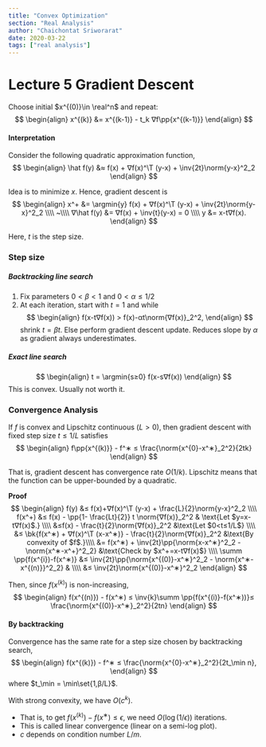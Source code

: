 ```yaml
---
title: "Convex Optimization"
section: "Real Analysis"
author: "Chaichontat Sriworarat"
date: 2020-03-22
tags: ["real analysis"]
---
```


# Lecture 5 Gradient Descent

Choose initial $x^{(0)}\in \real^n$ and repeat:
$$
\begin{align}
  x^{(k)} &= x^{(k-1)} - t_k ∇f\pp{x^{(k-1)}}
\end{align}
$$

#### Interpretation

Consider the following quadratic approximation function,
$$
\begin{align}
  \hat f(y) &≈ f(x) + ∇f(x)^\T (y-x) + \inv{2t}\norm{y-x}^2_2
\end{align}
$$

Idea is to minimize $x$. Hence, gradient descent is
$$
\begin{align}
  x^+ &= \argmin{y} f(x) + ∇f(x)^\T (y-x) + \inv{2t}\norm{y-x}^2_2 \\\\
  ~\\\\
  ∇\hat f(y) &= ∇f(x) + \inv{t}(y-x) = 0 \\\\
  y &= x-t∇f(x).
\end{align}
$$

Here, $t$ is the step size.

### Step size

##### Backtracking line search
1. Fix parameters $0<β<1$ and $0<α≤1/2$
2. At each iteration, start with $t=1$ and while
  $$
  \begin{align}
    f(x-t∇f(x)) > f(x)-αt\norm{∇f(x)}_2^2,
  \end{align}
  $$
  shrink $t = βt$. Else perform gradient descent update.
  Reduces slope by $\alpha$ as gradient always underestimates.

##### Exact line search
$$
\begin{align}
  t = \argmin{s≥0} f(x-s∇f(x))
\end{align}
$$
This is convex. Usually not worth it.


### Convergence Analysis

If $f$ is convex and Lipschitz continuous $(L>0)$, then gradient descent with fixed step size $t≤1/L$ satisfies
$$
\begin{align}
  f\pp{x^{(k)}} - f^∗ ≤ \frac{\norm{x^{0}-x^∗}_2^2}{2tk}
\end{align}
$$

That is, gradient descent has convergence rate $O(1/k)$.
Lipschitz means that the function can be upper-bounded by a quadratic.

**Proof**
$$
\begin{align}
  f(y) &≤ f(x)+∇f(x)^\T (y-x) + \frac{L}{2}\norm{y-x}^2_2 \\\\
  f(x^+) &≤ f(x) - \pp{1- \frac{Lt}{2}} t \norm{∇f(x)}_2^2 & \text{Let $y=x-t∇f(x)$.} \\\\
  &≤f(x) - \frac{t}{2}\norm{∇f(x)}_2^2 &\text{Let $0<t≤1/L$} \\\\
  &≤ \bk{f(x^∗) + ∇f(x)^\T (x-x^∗)} - \frac{t}{2}\norm{∇f(x)}_2^2 &\text{By convexity of $f$.}\\\\
  &= f(x^∗) + \inv{2t}\pp{\norm{x-x^∗}^2_2 - \norm{x^∗-x^+}^2_2} &\text{Check by $x^+=x-t∇f(x)$} \\\\
  \summ \pp{f(x^{i})-f(x^∗)} &≤ \inv{2t}\pp{\norm{x^{(0)}-x^∗}^2_2 - \norm{x^∗-x^{(n)}}^2_2} & \\\\
  &≤ \inv{2t}\norm{x^{(0)}-x^∗}^2_2
\end{align}
$$

Then, since $f(x^{(k)})$ is non-increasing,
$$
\begin{align}
  f(x^{(n)}) - f(x^∗) ≤ \inv{k}\summ \pp{f(x^{(i)}-f(x^∗))}≤ \frac{\norm{x^{(0)}-x^∗}_2^2}{2tn}
\end{align}
$$

#### By backtracking

Convergence has the same rate for a step size chosen by backtracking search,
$$
\begin{align}
  f(x^{(k)}) - f^∗ ≤ \frac{\norm{x^{0}-x^∗}_2^2}{2t_\min n},
\end{align}
$$
where $t_\min = \min\set{1,β/L}$.

With strong convexity, we have $O(c^k)$.
* That is, to get $f(x^{(k)})-f(x^∗)≤ϵ$, we need $O(\log(1/ϵ))$ iterations.
* This is called linear convergence (linear on a semi-log plot).
* $c$ depends on condition number $L/m$.
